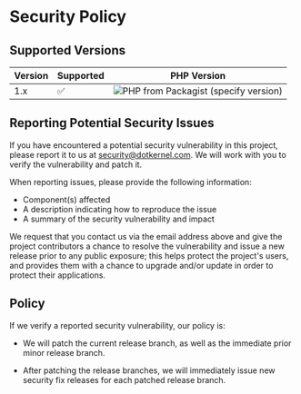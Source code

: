 # Security Policy

## Supported Versions

| Version | Supported          | PHP Version                                                                                                               |
|---------|--------------------|---------------------------------------------------------------------------------------------------------------------------|
| 1.x     | :white_check_mark: | ![PHP from Packagist (specify version)](https://img.shields.io/packagist/php-v/dotkernel/dot-dependency-injection/1.0.0) |

## Reporting Potential Security Issues

If you have encountered a potential security vulnerability in this project,
please report it to us at <security@dotkernel.com>. We will work with you to
verify the vulnerability and patch it.

When reporting issues, please provide the following information:

- Component(s) affected
- A description indicating how to reproduce the issue
- A summary of the security vulnerability and impact

We request that you contact us via the email address above and give the
project contributors a chance to resolve the vulnerability and issue a new
release prior to any public exposure; this helps protect the project's
users, and provides them with a chance to upgrade and/or update in order to
protect their applications.

## Policy

If we verify a reported security vulnerability, our policy is:

- We will patch the current release branch, as well as the immediate prior minor
  release branch.

- After patching the release branches, we will immediately issue new security
  fix releases for each patched release branch.

